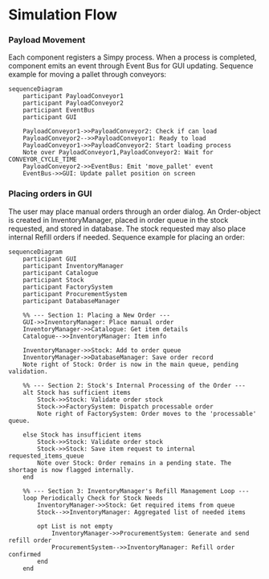
# Simulation Flow

### Payload Movement

Each component registers a Simpy process. When a process is completed, component emits an event through Event Bus for GUI updating.
Sequence example for moving a pallet through conveyors:

```mermaid
sequenceDiagram
    participant PayloadConveyor1
    participant PayloadConveyor2
    participant EventBus
    participant GUI

    PayloadConveyor1->>PayloadConveyor2: Check if can load
    PayloadConveyor2-->>PayloadConveyor1: Ready to load
    PayloadConveyor1->>PayloadConveyor2: Start loading process
    Note over PayloadConveyor1,PayloadConveyor2: Wait for CONVEYOR_CYCLE_TIME
    PayloadConveyor2->>EventBus: Emit 'move_pallet' event
    EventBus->>GUI: Update pallet position on screen
```

### Placing orders in GUI

The user may place manual orders through an order dialog. An Order-object is created in InventoryManager, placed in order queue in the stock requested, and stored in database.
The stock requested may also place internal Refill orders if needed. Sequence example for placing an order:

```mermaid
sequenceDiagram
    participant GUI
    participant InventoryManager
    participant Catalogue
    participant Stock
    participant FactorySystem
    participant ProcurementSystem
    participant DatabaseManager

    %% --- Section 1: Placing a New Order ---
    GUI->>InventoryManager: Place manual order
    InventoryManager->>Catalogue: Get item details
    Catalogue-->>InventoryManager: Item info

    InventoryManager->>Stock: Add to order queue
    InventoryManager->>DatabaseManager: Save order record
    Note right of Stock: Order is now in the main queue, pending validation.

    %% --- Section 2: Stock's Internal Processing of the Order ---
    alt Stock has sufficient items
        Stock->>Stock: Validate order stock
        Stock->>FactorySystem: Dispatch processable order
        Note right of FactorySystem: Order moves to the 'processable' queue.

    else Stock has insufficient items
        Stock->>Stock: Validate order stock
        Stock->>Stock: Save item request to internal requested_items_queue
        Note over Stock: Order remains in a pending state. The shortage is now flagged internally.
    end

    %% --- Section 3: InventoryManager's Refill Management Loop ---
    loop Periodically Check for Stock Needs
        InventoryManager->>Stock: Get required items from queue
        Stock-->>InventoryManager: Aggregated list of needed items
        
        opt List is not empty
            InventoryManager->>ProcurementSystem: Generate and send refill order
            ProcurementSystem-->>InventoryManager: Refill order confirmed
        end
    end
```
  
